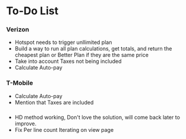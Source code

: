# To-Do List

### Verizon 
* Hotspot needs to trigger unllimited plan
* Build a way to run all plan calculations, get totals, and return the cheapest plan or Better Plan if they are the same price
* Take into account Taxes not being included
* Calculate Auto-pay

### T-Mobile
* Calculate Auto-pay
* Mention that Taxes are included

###
* HD method working, Don't love the solution, will come back later to improve.
* Fix Per line count Iterating on view page